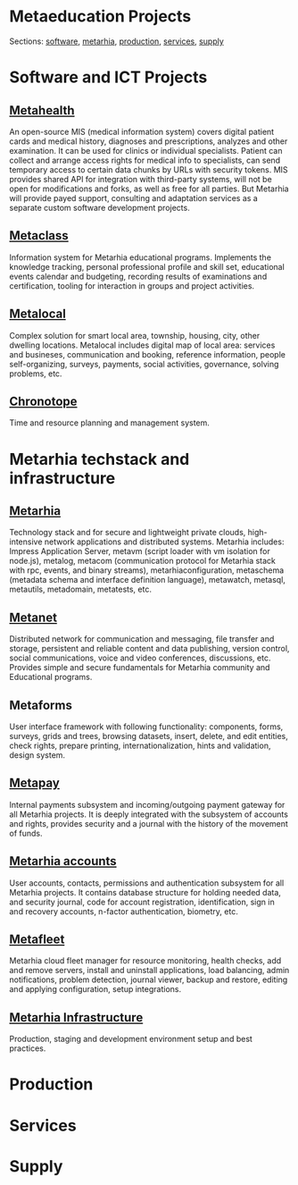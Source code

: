 # Metaeducation Projects

Sections: [software](#software-and-ict-projects),
[metarhia](#metarhia-techstack-and-infrastructure), [production](#production),
[services](#services), [supply](#supply)

# Software and ICT Projects

## [Metahealth](https://github.com/me-gi/Metahealth)

An open-source MIS (medical information system) covers digital patient cards and
medical history, diagnoses and prescriptions, analyzes and other examination. It
can be used for clinics or individual specialists. Patient can collect and
arrange access rights for medical info to specialists, can send temporary access
to certain data chunks by URLs with security tokens. MIS provides shared API for
integration with third-party systems, will not be open for modifications and
forks, as well as free for all parties. But Metarhia will provide payed support,
consulting and adaptation services as a separate custom software development
projects.

## [Metaclass](https://github.com/me-gi/Metaclass)

Information system for Metarhia educational programs. Implements the knowledge
tracking, personal professional profile and skill set, educational events
calendar and budgeting, recording results of examinations and certification,
tooling for interaction in groups and project activities.

## [Metalocal](https://github.com/metarhia/Metalocal)

Complex solution for smart local area, township, housing, city, other dwelling
locations. Metalocal includes digital map of local area: services and busineses,
communication and booking, reference information, people self-organizing,
surveys, payments, social activities, governance, solving problems, etc.

## [Chronotope](https://github.com/meta-edu/Chronotope)

Time and resource planning and management system.

# Metarhia techstack and infrastructure

## [Metarhia](https://github.com/metarhia)

Technology stack and for secure and lightweight private clouds, high-intensive
network applications and distributed systems. Metarhia includes: Impress
Application Server, metavm (script loader with vm isolation for node.js),
metalog, metacom (communication protocol for Metarhia stack with rpc, events,
and binary streams), metarhiaconfiguration, metaschema (metadata schema and
interface definition language), metawatch, metasql, metautils, metadomain,
metatests, etc.

## [Metanet](https://github.com/metarhia/Metanet)

Distributed network for communication and messaging, file transfer and storage,
persistent and reliable content and data publishing, version control, social
communications, voice and video conferences, discussions, etc. Provides simple
and secure fundamentals for Metarhia community and Educational programs.

## Metaforms

User interface framework with following functionality: components, forms,
surveys, grids and trees, browsing datasets, insert, delete, and edit entities,
check rights, prepare printing, internationalization, hints and validation,
design system.

## [Metapay](https://github.com/metarhia/Metapay)

Internal payments subsystem and incoming/outgoing payment gateway for all
Metarhia projects. It is deeply integrated with the subsystem of accounts and
rights, provides security and a journal with the history of the movement of
funds.

## [Metarhia accounts](https://github.com/metarhia/Accounts)

User accounts, contacts, permissions and authentication subsystem for all
Metarhia projects. It contains database structure for holding needed data, and
security journal, code for account registration, identification, sign in and
recovery accounts, n-factor authentication, biometry, etc.

## [Metafleet](https://github.com/Metaserverless/Metafleet)

Metarhia cloud fleet manager for resource monitoring, health checks, add and
remove servers, install and uninstall applications, load balancing, admin
notifications, problem detection, journal viewer, backup and restore, editing
and applying configuration, setup integrations.

## [Metarhia Infrastructure](https://github.com/metarhia/Infrastructure)

Production, staging and development environment setup and best practices.

# Production

# Services

# Supply
